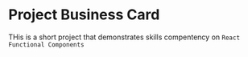 # Project Business Card

THis is a short project that demonstrates skills compentency on `React Functional Components`
